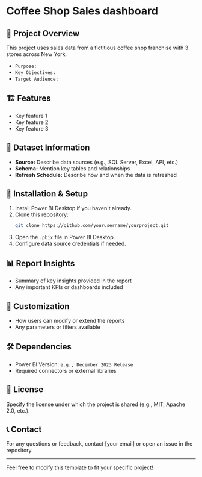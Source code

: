 # Coffee Shop Sales dashboard

## 📌 Project Overview
This project uses sales data from a fictitious coffee shop franchise with 3 stores across New York.

- `Purpose:`
- `Key Objectives:`
- `Target Audience:`

## 🏗️ Features
- Key feature 1
- Key feature 2
- Key feature 3

## 📂 Dataset Information
- **Source:** Describe data sources (e.g., SQL Server, Excel, API, etc.)
- **Schema:** Mention key tables and relationships
- **Refresh Schedule:** Describe how and when the data is refreshed

## 🚀 Installation & Setup
1. Install Power BI Desktop if you haven't already.
2. Clone this repository:
   ```sh
   git clone https://github.com/yourusername/yourproject.git
   ```
3. Open the `.pbix` file in Power BI Desktop.
4. Configure data source credentials if needed.

## 📊 Report Insights
- Summary of key insights provided in the report
- Any important KPIs or dashboards included

## 🔧 Customization
- How users can modify or extend the reports
- Any parameters or filters available

## 🛠️ Dependencies
- Power BI Version: `e.g., December 2023 Release`
- Required connectors or external libraries

## 📜 License
Specify the license under which the project is shared (e.g., MIT, Apache 2.0, etc.).

## 📞 Contact
For any questions or feedback, contact [your email] or open an issue in the repository.

---
Feel free to modify this template to fit your specific project!